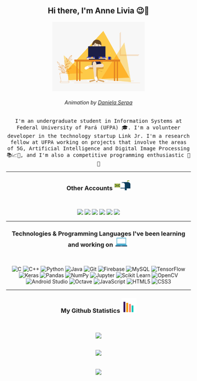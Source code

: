 <h2 align="center"> Hi there, I'm Anne Livia 😉👋 <br/></h2> 
 
<p align="center"><img width=50% src="hello.gif"></p>
<h6 align="center">Animation by <a href="https://dribbble.com/daniserpa" target="_blank">Daniela Serpa</a></h6>

<p align="center"> <samp>I'm an undergraduate student in Information Systems at Federal University of Pará (UFPA) 🎓. I'm a volunteer developer in the technology startup Link Jr. I'm a research fellow at UFPA working on projects that involve the areas of 5G, Artificial Intelligence and Digital Image Processing 📚📈🔬, and I'm also a competitive programming enthusiastic 🤩 🎈 </samp> </p>

---------------------------------------------------------------------------------------------------------------------------------------------------------------------------------

<h3 align="center"> Other Accounts <img src="mailbox.gif" width="45px">  </h3>
<br />
<p align="center">
<a href="https://www.linkedin.com/in/annelivia/"><img src="https://img.shields.io/badge/linkedin-%230077B5.svg?&style=for-the-badge&logo=linkedin&logoColor=white" margin=20/></a>
<a href="https://instagram.com/anneliviia"><img src="https://img.shields.io/badge/instagram-%23E4405F.svg?&style=for-the-badge&logo=instagram&logoColor=white"/></a>
<a href="mailto:annelivia16@gmail.com"><img src="https://img.shields.io/badge/Gmail-D14836?style=for-the-badge&logo=gmail&logoColor=white"/></a>
<a href="https://gitlab.com/AnneLivia"><img src="https://img.shields.io/badge/GitLab-330F63?style=for-the-badge&logo=gitlab&logoColor=white"/></a>
<a href="https://codepen.io/anneliviia"><img src="https://img.shields.io/badge/Codepen-000000?style=for-the-badge&logo=codepen&logoColor=white"/></a>
<a href="https://codeforces.com/profile/annelivia"><img src="https://img.shields.io/badge/Codeforces-1F8ACB?style=for-the-badge&logo=Codeforces&logoColor=white"/></a>
</p>

---------------------------------------------------------------------------------------------------------------------------------------------------------------------------------

<h3 align="center"> Technologies & Programming Languages I've been learning and working on  <img src="tech.gif" width="40px"> </h3>
<br />
<p align="center">
<img alt="C" src="https://img.shields.io/badge/c%20-%2300599C.svg?&style=for-the-badge&logo=c&logoColor=white"/>
<img alt="C++" src="https://img.shields.io/badge/c++%20-%2300599C.svg?&style=for-the-badge&logo=c%2B%2B&ogoColor=white"/>
<img alt="Python" src="https://img.shields.io/badge/python%20-%2314354C.svg?&style=for-the-badge&logo=python&logoColor=white"/>
<img alt="Java" src="https://img.shields.io/badge/java-%23ED8B00.svg?&style=for-the-badge&logo=java&logoColor=white"/>
<img alt="Git" src="https://img.shields.io/badge/git%20-%23F05033.svg?&style=for-the-badge&logo=git&logoColor=white"/>
<img alt="Firebase" src="https://img.shields.io/badge/firebase%20-%23039BE5.svg?&style=for-the-badge&logo=firebase"/>
<img alt="MySQL" src="https://img.shields.io/badge/mysql-%2300f.svg?&style=for-the-badge&logo=mysql&logoColor=white"/>
<img alt="TensorFlow" src="https://img.shields.io/badge/TensorFlow%20-%23FF6F00.svg?&style=for-the-badge&logo=TensorFlow&logoColor=white" />
<img alt="Keras" src="https://img.shields.io/badge/Keras%20-%23D00000.svg?&style=for-the-badge&logo=Keras&logoColor=white"/>
<img alt="Pandas" src="https://img.shields.io/badge/pandas%20-%23150458.svg?&style=for-the-badge&logo=pandas&logoColor=white" />
<img alt="NumPy" src="https://img.shields.io/badge/numpy%20-%23013243.svg?&style=for-the-badge&logo=numpy&logoColor=white" />
<img alt="Jupyter" src="https://img.shields.io/badge/Jupyter%20-%23F37626.svg?&style=for-the-badge&logo=Jupyter&logoColor=white" />
<img alt="Scikit Learn" src="https://img.shields.io/badge/Scikit%20Learn-F7931E?style=for-the-badge&logo=scikit%2DLearn&logoColor=white" />
<img alt="OpenCV" src="https://img.shields.io/badge/OpenCV-5C3EE8?style=for-the-badge&logo=OpenCV&logoColor=white" />
<img alt="Android Studio" src="https://img.shields.io/badge/Android%20Studio-3DDC84?style=for-the-badge&logo=Android%20Studio&logoColor=white" />
<img alt="Octave" src="https://img.shields.io/badge/Octave-0790C0?style=for-the-badge&logo=Octave&logoColor=white" />
<img alt="JavaScript" src="https://img.shields.io/badge/javascript%20-%23323330.svg?&style=for-the-badge&logo=javascript&logoColor=%23F7DF1E"/>
<img alt="HTML5" src="https://img.shields.io/badge/html5%20-%23E34F26.svg?&style=for-the-badge&logo=html5&logoColor=white"/>
<img alt="CSS3" src="https://img.shields.io/badge/css3%20-%231572B6.svg?&style=for-the-badge&logo=css3&logoColor=white"/>
</p>

---------------------------------------------------------------------------------------------------------------------------------------------------------------------------------

<h3 align="center"> My Github Statistics  <img src="stats.gif" width="40px"> </h3>
<br / >
<p align="center">
  <a href="https://github.com/AnneLivia/AnneLivia">
    <img align="center" src="https://github-profile-trophy.vercel.app/?username=annelivia&theme=juicyfresh&no-frame=true&row=1&&margin-w=20&no-bg=true" />
  </a>
 <br / > <br />
</p>

<p align="center">
  <img src="https://github-readme-streak-stats.herokuapp.com/?user=annelivia&hide_border=true" /> 
 <br / > <br />
</p>

<p align="center">
  <a href="https://github.com/AnneLivia/AnneLivia">
    <img align="center" src="https://github-readme-stats.vercel.app/api/top-langs/?username=annelivia&layout=compact&card_width=800&title_color=000&border_radius=20&custom_title=Most used programming languages&show_icons=true&langs_count=20" />
  </a>
</p>

